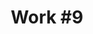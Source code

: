 ---
id_key: '17'
image: image_00045.jpg
thumbnail: thumb_image_00045.jpg
title: 'Work #9'
dimensions: 200 × 250
medium: Acrylic on canvas
work-year: '1980'
artist: Marilyn Wenzel  
notes: chance of a new reality
galleries: lemon
permalink: "/new/17.html"
layout: single-work
---